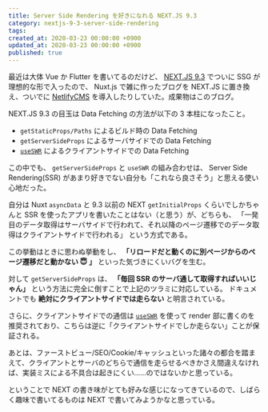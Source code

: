 ```yaml
---
title: Server Side Rendering を好きになれる NEXT.JS 9.3
category: nextjs-9-3-server-side-rendering
tags:
created_at: 2020-03-23 00:00:00 +0900
updated_at: 2020-03-23 00:00:00 +0900
published: true
---
```


最近は大体 Vue か Flutter を書いてるのだけど、 [NEXT.JS 9.3](https://nextjs.org/blog/next-9-3) でついに SSG が理想的な形で入ったので、 Nuxt.js で雑に作ったブログを NEXT.JS に置き換え、ついでに [NetlifyCMS](https://www.netlifycms.org/) を導入したりしていた。成果物はこのブログ。

NEXT.JS 9.3 の目玉は Data Fetching の方法が以下の 3 本柱になったこと。

- `getStaticProps/Paths` によるビルド時の Data Fetching
- `getServerSideProps` によるサーバサイドでの Data Fetching
- [`useSWR`](https://github.com/zeit/swr) によるクライアントサイドでの Data Fetching

この中でも、 `getServerSideProps` と `useSWR` の組み合わせは、 Server Side Rendering(SSR) があまり好きでない自分も「これなら良さそう」と思える使い心地だった。

自分は Nuxt `asyncData` と 9.3 以前の NEXT `getInitialProps` くらいでしかちゃんと SSR を使ったアプリを書いたことはない（と思う）が、どちらも、
「一発目のデータ取得はサーバサイドで行われて、それ以降のページ遷移でのデータ取得はクライアントサイドで行われる」
という方式である。

この挙動はときに思わぬ挙動をし、 **「リロードだと動くのに別ページからのページ遷移だと動かない :innocent: 」** といった気づきにくいバグを生む。

対して `getServerSideProps` は、 **「毎回 SSR のサーバ通して取得すればいいじゃん」** という方法に完全に倒すことで上記のツラミに対応している。
ドキュメントでも **絶対にクライアントサイドでは走らない** と明言されている。

さらに、クライアントサイドでの通信は [`useSWR`](https://github.com/zeit/swr) を使って render 部に書くのを推奨されており、こちらは逆に「クライアントサイドでしか走らない」ことが保証される。

あとは、ファーストビュー/SEO/Cookie/キャッシュといった諸々の都合を踏まえて、クライアントとサーバのどちらで通信を走らせるべきかさえ間違えなければ、実装ミスによる不具合は起きにくい……のではないかと思っている。

ということで NEXT の書き味がとても好みな感じになってきているので、しばらく趣味で書いてるものは NEXT で書いてみようかなと思っている。
